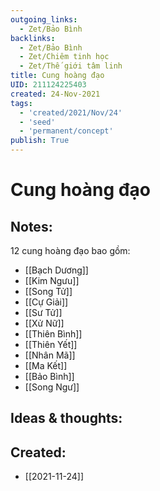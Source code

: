 ```yaml
---
outgoing_links:
  - Zet/Bảo Bình
backlinks:
  - Zet/Bảo Bình
  - Zet/Chiêm tinh học
  - Zet/Thế giới tâm linh
title: Cung hoàng đạo
UID: 211124225403
created: 24-Nov-2021
tags:
  - 'created/2021/Nov/24'
  - 'seed'
  - 'permanent/concept'
publish: True
---
```

# Cung hoàng đạo

## Notes:

12 cung hoàng đạo bao gồm:

- [[Bạch Dương]]
- [[Kim Ngưu]]
- [[Song Tử]]
- [[Cự Giải]]
- [[Sư Tử]]
- [[Xử Nữ]]
- [[Thiên Bình]]
- [[Thiên Yết]]
- [[Nhân Mã]]
- [[Ma Kết]]
- [[Bảo Bình]]
- [[Song Ngư]]

## Ideas & thoughts:



## Created:
- [[2021-11-24]]
